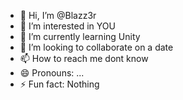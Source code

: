 - 👋 Hi, I’m @Blazz3r
- 👀 I’m interested in YOU
- 🌱 I’m currently learning Unity
- 💞️ I’m looking to collaborate on a date
- 📫 How to reach me dont know
- 😄 Pronouns: ...
- ⚡ Fun fact: Nothing

<!---
Blazz3r/Blazz3r is a ✨ special ✨ repository because its `README.md` (this file) appears on your GitHub profile.
You can click the Preview link to take a look at your changes.
--->
